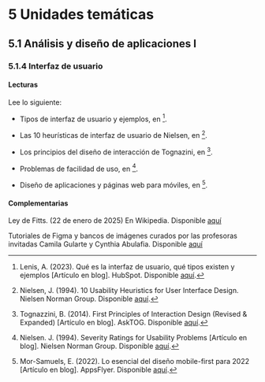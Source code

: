 # 5 Unidades temáticas

## 5.1 Análisis y diseño de aplicaciones I

### 5.1.4 Interfaz de usuario

#### Lecturas

Lee lo siguiente:

* Tipos de interfaz de usuario y ejemplos, en [^1].

[^1]: Lenis, A. (2023). Qué es la interfaz de usuario, qué tipos existen y
    ejemplos [Artículo en blog]. HubSpot. Disponible
    [aquí](https://blog.hubspot.es/website/interfaz-usuario).

* Las 10 heurísticas de interfaz de usuario de Nielsen, en [^2].

[^2]: Nielsen, J. (1994). 10 Usability Heuristics for User Interface Design.
    Nielsen Norman Group. Disponible
    [aquí](https://www.nngroup.com/articles/ten-usability-heuristics/).

* Los principios del diseño de interacción de Tognazini, en [^3].

[^3]: Tognazzini, B. (2014). First Principles of Interaction Design (Revised &
    Expanded) [Artículo en blog]. AskTOG. Disponible
    [aquí](https://asktog.com/atc/principles-of-interaction-design/).

* Problemas de facilidad de uso, en [^4].

[^4]: Nielsen. J. (1994). Severity Ratings for Usability Problems [Artículo en
    blog]. Nielsen Norman Group. Disponible
    [aquí](https://www.nngroup.com/articles/how-to-rate-the-severity-of-usability-problems/).

* Diseño de aplicaciones y páginas web para móviles, en [^5].

[^5]: Mor-Samuels, E. (2022). Lo esencial del diseño mobile-first para 2022
    [Artículo en blog]. AppsFlyer. Disponible
    [aquí](https://www.appsflyer.com/es/blog/mobile-marketing/mobile-first-design/).

#### Complementarias

Ley de Fitts. (22 de enero de 2025) En Wikipedia. Disponible
[aquí](https://es.wikipedia.org/w/index.php?title=Ley_de_Fitts&oldid=159994415)

Tutoriales de Figma y bancos de imágenes curados por las profesoras invitadas
Camila Gularte y Cynthia Abulafia. Disponible [aquí](/assets/Recursos_y_tutoriales_UX_UI.pdf)
